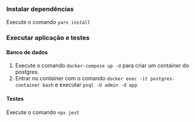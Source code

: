 ### Instalar dependências
Execute o comando `yarn install`

### Executar aplicação e testes

#### Banco de dados
1. Execute o comando `docker-compose up -d` para criar um container do postgres.
2. Entrar no container com o comando  `docker exec -it postgres-container bash` e executar `psql -U admin -d app`

#### Testes
Execute o comando `npx jest`